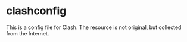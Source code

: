 # clashconfig
This is a config file for Clash. 
The resource is not original, but collected from the Internet.
